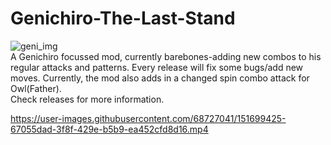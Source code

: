 # Genichiro-The-Last-Stand
![geni_img](https://user-images.githubusercontent.com/68727041/150773209-5996e74b-f83f-4d26-b77c-a33a2e4889b9.png)
<br>
A Genichiro focussed mod, currently barebones-adding new combos to his regular attacks and patterns.
Every release will fix some bugs/add new moves.
Currently, the mod also adds in a changed spin combo attack for Owl(Father).<br>
Check releases for more information.
<br>




https://user-images.githubusercontent.com/68727041/151699425-67055dad-3f8f-429e-b5b9-ea452cfd8d16.mp4

